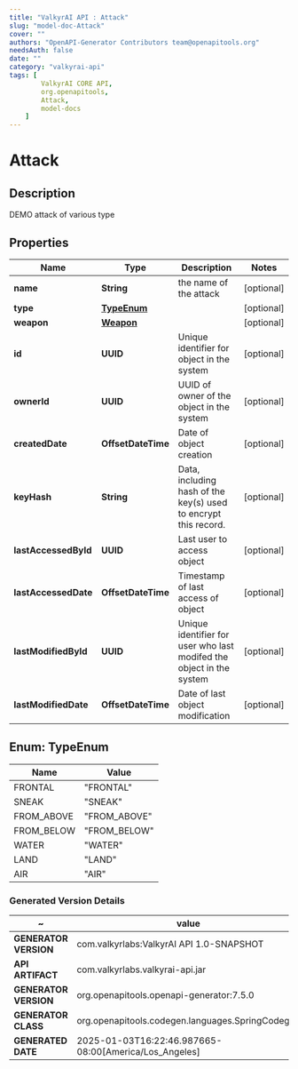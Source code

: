 ```yaml
---
title: "ValkyrAI API : Attack"
slug: "model-doc-Attack"
cover: ""
authors: "OpenAPI-Generator Contributors team@openapitools.org"
needsAuth: false
date: ""
category: "valkyrai-api"
tags: [
        ValkyrAI CORE API,
        org.openapitools,
        Attack,
        model-docs
    ]
---
```


# Attack


## Description
DEMO attack of various type

## Properties

| Name | Type | Description | Notes |
|------------ | ------------- | ------------- | -------------|
|**name** | **String** | the name of the attack |  [optional] |
|**type** | [**TypeEnum**](#TypeEnum) |  |  [optional] |
|**weapon** | [**Weapon**](Weapon.md) |  |  [optional] |
|**id** | **UUID** | Unique identifier for object in the system |  [optional] |
|**ownerId** | **UUID** | UUID of owner of the object in the system |  [optional] |
|**createdDate** | **OffsetDateTime** | Date of object creation |  [optional] |
|**keyHash** | **String** | Data, including hash of the key(s) used to encrypt this record. |  [optional] |
|**lastAccessedById** | **UUID** | Last user to access object |  [optional] |
|**lastAccessedDate** | **OffsetDateTime** | Timestamp of last access of object |  [optional] |
|**lastModifiedById** | **UUID** | Unique identifier for user who last modifed the object in the system |  [optional] |
|**lastModifiedDate** | **OffsetDateTime** | Date of last object modification |  [optional] |



## Enum: TypeEnum

| Name | Value |
|---- | -----|
| FRONTAL | &quot;FRONTAL&quot; |
| SNEAK | &quot;SNEAK&quot; |
| FROM_ABOVE | &quot;FROM_ABOVE&quot; |
| FROM_BELOW | &quot;FROM_BELOW&quot; |
| WATER | &quot;WATER&quot; |
| LAND | &quot;LAND&quot; |
| AIR | &quot;AIR&quot; |


### Generated Version Details

~ | value
------------- | -------------
**GENERATOR VERSION** | com.valkyrlabs:ValkyrAI API 1.0-SNAPSHOT
**API ARTIFACT** | com.valkyrlabs.valkyrai-api.jar
**GENERATOR VERSION** | org.openapitools.openapi-generator:7.5.0
**GENERATOR CLASS** | org.openapitools.codegen.languages.SpringCodegen
**GENERATED DATE** | 2025-01-03T16:22:46.987665-08:00[America/Los_Angeles]
